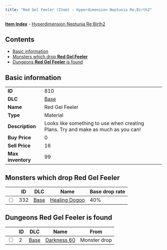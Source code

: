 ```yaml
---
title: "Red Gel Feeler (Item) - Hyperdimension Neptunia Re;Birth2"
---
```


[**Item Index**](/neptunia/rb2/item/index.html) - [Hyperdimension Neptunia Re;Birth2](/neptunia/rb2)

## Contents

- [Basic information](#basic-information)
- [Monsters which drop **Red Gel Feeler**](#monsters-which-drop-red-gel-feeler)
- [Dungeons **Red Gel Feeler** is found](#dungeons-red-gel-feeler-is-found)

## Basic information

|   |   |
| -- | -- |
| **ID** | 810 |
| **DLC** | [Base](/neptunia/rb2/dlc/0-base.html) |
| **Name** | Red Gel Feeler |
| **Type** | Material |
| **Description** | Looks like something to use when creating Plans. Try and make as much as you can! |
| **Buy Price** | 0 |
| **Sell Price** | 16 |
| **Max inventory** | 99 |

## Monsters which drop **Red Gel Feeler**

|    | ID | DLC | Name | Base drop rate |
| -- | -- | --- | ---- | -------------- |
| <input type="checkbox" id="rb2-monster-0-332" class="trackbox" /> | 332 | [Base](/neptunia/rb2/dlc/0-base.html) | [Healing Dogoo](/neptunia/rb2/monster/0-332-healing-dogoo.html) | 40% |

## Dungeons **Red Gel Feeler** is found

|    | ID | DLC | Name | From |
| -- | -- | --- | ---- | ---- |
| <input type="checkbox" id="rb2-dungeon-0-2" class="trackbox" /> | 2 | [Base](/neptunia/rb2/dlc/0-base.html) | [Darkness 60](/neptunia/rb2/dungeon/0-2-darkness-60.html) | Monster drop |